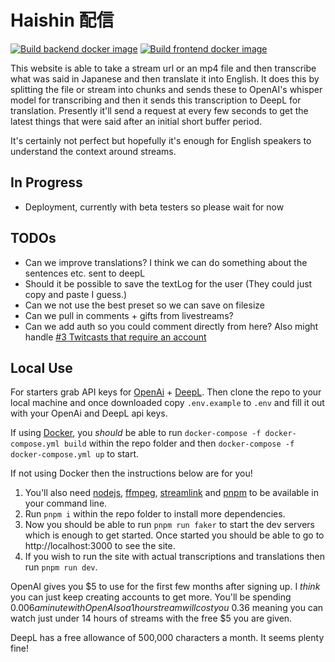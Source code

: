 # Haishin 配信

[![Build backend docker image](https://github.com/tomouchuu/haishin/actions/workflows/docker-backend.yml/badge.svg)](https://github.com/tomouchuu/haishin/actions/workflows/docker-backend.yml)
[![Build frontend docker image](https://github.com/tomouchuu/haishin/actions/workflows/docker-frontend.yml/badge.svg)](https://github.com/tomouchuu/haishin/actions/workflows/docker-frontend.yml)

This website is able to take a stream url or an mp4 file and then transcribe what was said in Japanese and then translate it into English. It does this by splitting the file or stream into chunks and sends these to OpenAI's whisper model for transcribing and then it sends this transcription to DeepL for translation. Presently it'll send a request at every few seconds to get the latest things that were said after an initial short buffer period.

It's certainly not perfect but hopefully it's enough for English speakers to understand the context around streams.

## In Progress
- Deployment, currently with beta testers so please wait for now

## TODOs

- Can we improve translations? I think we can do something about the sentences etc. sent to deepL
- Should it be possible to save the textLog for the user (They could just copy and paste I guess.)
- Can we not use the best preset so we can save on filesize
- Can we pull in comments + gifts from livestreams?
- Can we add auth so you could comment directly from here? Also might handle [#3 Twitcasts that require an account](https://github.com/tomouchuu/haishin/issues/3)

## Local Use

For starters grab API keys for [OpenAi](https://platform.openai.com/) + [DeepL](https://www.deepl.com/pro-api). Then clone the repo to your local machine and once downloaded copy `.env.example` to `.env` and fill it out with your OpenAi and DeepL api keys.

If using [Docker](https://www.docker.com/), you _should_ be able to run `docker-compose -f docker-compose.yml build` within the repo folder and then `docker-compose -f docker-compose.yml up` to start.

If not using Docker then the instructions below are for you!

1. You'll also need [nodejs](https://nodejs.org/en), [ffmpeg](https://ffmpeg.org/download.html), [streamlink](https://streamlink.github.io/install.html) and [pnpm](https://pnpm.io/installation) to be available in your command line.
2. Run `pnpm i` within the repo folder to install more dependencies.
3. Now you should be able to run `pnpm run faker` to start the dev servers which is enough to get started. Once started you should be able to go to http://localhost:3000 to see the site.
4. If you wish to run the site with actual transcriptions and translations then run `pnpm run dev`.

OpenAI gives you $5 to use for the first few months after signing up. I _think_ you can just keep creating accounts to get more. You'll be spending $0.006 a minute with OpenAI so a 1 hour stream will cost you ~$0.36 meaning you can watch just under 14 hours of streams with the free $5 you are given.

DeepL has a free allowance of 500,000 characters a month. It seems plenty fine!
